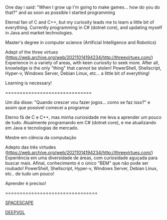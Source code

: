 One day i said: "When I grow up I'm going to make games... how do you do that?" and as soon as possible I started programming

Eternal fan of C and C++, but my curiosity leads me to learn a little bit of everything. Currently programming in C# (dotnet core), and updating myself in Java and market technologies.

Master's degree in computer science (Artificial Intelligence and Robotics)

Adept of the three virtues (https://web.archive.org/web/20211014194234/http://threevirtues.com/)
Experience in a variety of areas, with keen curiosity to seek more.
After all, knowledge is the only "thing" that cannot be stolen!
PowerShell, Shellscript, Hyper-v, Windows Server, Debian Linux, etc... a little bit of everything!

Learning is necessary!

==============================

Um dia disse: "Quando crescer vou fazer jogos... como se faz isso?" e assim que possível comecei a programar

Eterno fã de C e C++, mas minha curiosidade me leva a aprender um pouco de tudo. Atualmente programando em C# (dotnet core), e me atualizando em Java e tecnologias de mercado.

Mestre em ciência da computação

Adepto das três virtudes (https://web.archive.org/web/20211014194234/http://threevirtues.com/)
Experiência em uma diversidade de áreas, com curiosidade aguçada para buscar mais. 
Afinal, conhecimento é o único "BEM" que não pode ser roubado! 
PowerShell, Shellscript, Hyper-v, Windows Server, Debian Linux, etc.. de tudo um pouco!

Aprender é preciso!


================================

[SPACESCAPE](https://github.com/thiagorjes/spacescape)

[DEEPVGL](https://github.com/thiagorjes/DeepVGL)
